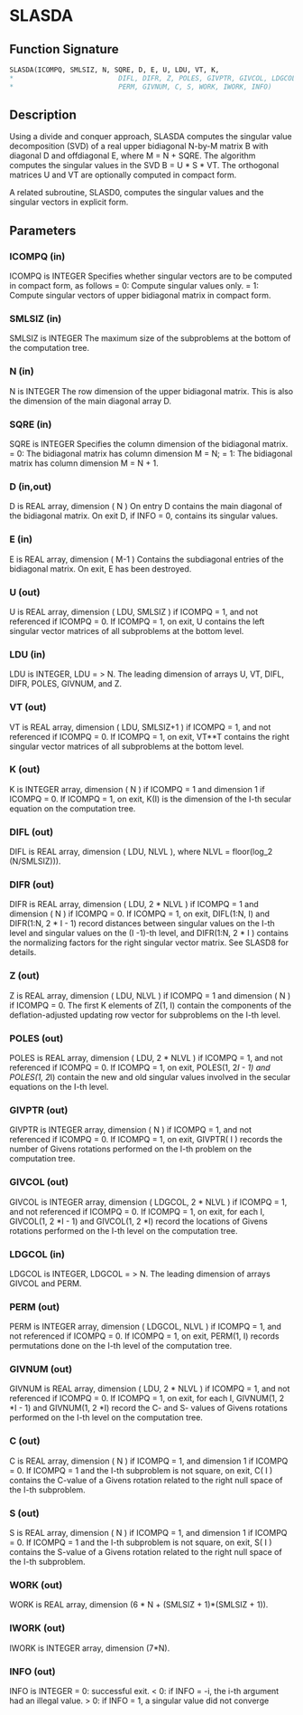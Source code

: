 # SLASDA

## Function Signature

```fortran
SLASDA(ICOMPQ, SMLSIZ, N, SQRE, D, E, U, LDU, VT, K,
*                          DIFL, DIFR, Z, POLES, GIVPTR, GIVCOL, LDGCOL,
*                          PERM, GIVNUM, C, S, WORK, IWORK, INFO)
```

## Description


 Using a divide and conquer approach, SLASDA computes the singular
 value decomposition (SVD) of a real upper bidiagonal N-by-M matrix
 B with diagonal D and offdiagonal E, where M = N + SQRE. The
 algorithm computes the singular values in the SVD B = U * S * VT.
 The orthogonal matrices U and VT are optionally computed in
 compact form.

 A related subroutine, SLASD0, computes the singular values and
 the singular vectors in explicit form.

## Parameters

### ICOMPQ (in)

ICOMPQ is INTEGER Specifies whether singular vectors are to be computed in compact form, as follows = 0: Compute singular values only. = 1: Compute singular vectors of upper bidiagonal matrix in compact form.

### SMLSIZ (in)

SMLSIZ is INTEGER The maximum size of the subproblems at the bottom of the computation tree.

### N (in)

N is INTEGER The row dimension of the upper bidiagonal matrix. This is also the dimension of the main diagonal array D.

### SQRE (in)

SQRE is INTEGER Specifies the column dimension of the bidiagonal matrix. = 0: The bidiagonal matrix has column dimension M = N; = 1: The bidiagonal matrix has column dimension M = N + 1.

### D (in,out)

D is REAL array, dimension ( N ) On entry D contains the main diagonal of the bidiagonal matrix. On exit D, if INFO = 0, contains its singular values.

### E (in)

E is REAL array, dimension ( M-1 ) Contains the subdiagonal entries of the bidiagonal matrix. On exit, E has been destroyed.

### U (out)

U is REAL array, dimension ( LDU, SMLSIZ ) if ICOMPQ = 1, and not referenced if ICOMPQ = 0. If ICOMPQ = 1, on exit, U contains the left singular vector matrices of all subproblems at the bottom level.

### LDU (in)

LDU is INTEGER, LDU = > N. The leading dimension of arrays U, VT, DIFL, DIFR, POLES, GIVNUM, and Z.

### VT (out)

VT is REAL array, dimension ( LDU, SMLSIZ+1 ) if ICOMPQ = 1, and not referenced if ICOMPQ = 0. If ICOMPQ = 1, on exit, VT**T contains the right singular vector matrices of all subproblems at the bottom level.

### K (out)

K is INTEGER array, dimension ( N ) if ICOMPQ = 1 and dimension 1 if ICOMPQ = 0. If ICOMPQ = 1, on exit, K(I) is the dimension of the I-th secular equation on the computation tree.

### DIFL (out)

DIFL is REAL array, dimension ( LDU, NLVL ), where NLVL = floor(log_2 (N/SMLSIZ))).

### DIFR (out)

DIFR is REAL array, dimension ( LDU, 2 * NLVL ) if ICOMPQ = 1 and dimension ( N ) if ICOMPQ = 0. If ICOMPQ = 1, on exit, DIFL(1:N, I) and DIFR(1:N, 2 * I - 1) record distances between singular values on the I-th level and singular values on the (I -1)-th level, and DIFR(1:N, 2 * I ) contains the normalizing factors for the right singular vector matrix. See SLASD8 for details.

### Z (out)

Z is REAL array, dimension ( LDU, NLVL ) if ICOMPQ = 1 and dimension ( N ) if ICOMPQ = 0. The first K elements of Z(1, I) contain the components of the deflation-adjusted updating row vector for subproblems on the I-th level.

### POLES (out)

POLES is REAL array, dimension ( LDU, 2 * NLVL ) if ICOMPQ = 1, and not referenced if ICOMPQ = 0. If ICOMPQ = 1, on exit, POLES(1, 2*I - 1) and POLES(1, 2*I) contain the new and old singular values involved in the secular equations on the I-th level.

### GIVPTR (out)

GIVPTR is INTEGER array, dimension ( N ) if ICOMPQ = 1, and not referenced if ICOMPQ = 0. If ICOMPQ = 1, on exit, GIVPTR( I ) records the number of Givens rotations performed on the I-th problem on the computation tree.

### GIVCOL (out)

GIVCOL is INTEGER array, dimension ( LDGCOL, 2 * NLVL ) if ICOMPQ = 1, and not referenced if ICOMPQ = 0. If ICOMPQ = 1, on exit, for each I, GIVCOL(1, 2 *I - 1) and GIVCOL(1, 2 *I) record the locations of Givens rotations performed on the I-th level on the computation tree.

### LDGCOL (in)

LDGCOL is INTEGER, LDGCOL = > N. The leading dimension of arrays GIVCOL and PERM.

### PERM (out)

PERM is INTEGER array, dimension ( LDGCOL, NLVL ) if ICOMPQ = 1, and not referenced if ICOMPQ = 0. If ICOMPQ = 1, on exit, PERM(1, I) records permutations done on the I-th level of the computation tree.

### GIVNUM (out)

GIVNUM is REAL array, dimension ( LDU, 2 * NLVL ) if ICOMPQ = 1, and not referenced if ICOMPQ = 0. If ICOMPQ = 1, on exit, for each I, GIVNUM(1, 2 *I - 1) and GIVNUM(1, 2 *I) record the C- and S- values of Givens rotations performed on the I-th level on the computation tree.

### C (out)

C is REAL array, dimension ( N ) if ICOMPQ = 1, and dimension 1 if ICOMPQ = 0. If ICOMPQ = 1 and the I-th subproblem is not square, on exit, C( I ) contains the C-value of a Givens rotation related to the right null space of the I-th subproblem.

### S (out)

S is REAL array, dimension ( N ) if ICOMPQ = 1, and dimension 1 if ICOMPQ = 0. If ICOMPQ = 1 and the I-th subproblem is not square, on exit, S( I ) contains the S-value of a Givens rotation related to the right null space of the I-th subproblem.

### WORK (out)

WORK is REAL array, dimension (6 * N + (SMLSIZ + 1)*(SMLSIZ + 1)).

### IWORK (out)

IWORK is INTEGER array, dimension (7*N).

### INFO (out)

INFO is INTEGER = 0: successful exit. < 0: if INFO = -i, the i-th argument had an illegal value. > 0: if INFO = 1, a singular value did not converge

